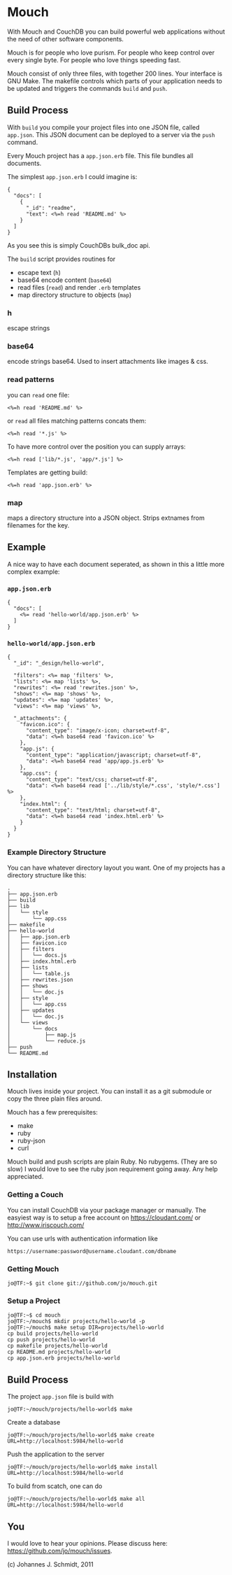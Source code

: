 Mouch
=====

With Mouch and CouchDB you can build powerful web applications
without the need of other software components.

Mouch is for people who love purism. For people who keep control over
every single byte. For people who love things speeding fast.

Mouch consist of only three files, with together 200 lines.
Your interface is GNU Make.
The makefile controls which parts of your application needs to be updated
and triggers the commands `build` and `push`.


Build Process
-------------

With `build` you compile your project files into one JSON file, called `app.json`.
This JSON document can be deployed to a server via the `push` command.

Every Mouch project has a `app.json.erb` file. This file bundles all documents.

The simplest `app.json.erb` I could imagine is:

    {
      "docs": [
        {
          "_id": "readme",
          "text": <%=h read 'README.md' %>
        }
      ]
    }

As you see this is simply CouchDBs bulk\_doc api.

The `build` script provides routines for

* escape text (`h`)
* base64 encode content (`base64`)
* read files (`read`) and render `.erb` templates
* map directory structure to objects (`map`)


### h

escape strings


### base64

encode strings base64. Used to insert attachments like images & css.


### read patterns

you can `read` one file:

    <%=h read 'README.md' %>

or `read` all files matching patterns concats them:

    <%=h read '*.js' %>

To have more control over the position you can supply arrays:

    <%=h read ['lib/*.js', 'app/*.js'] %>

Templates are getting build:

    <%=h read 'app.json.erb' %>


### map

maps a directory structure into a JSON object.
Strips extnames from filenames for the key.



Example
-------

A nice way to have each document seperated, as shown in this a little more complex example:

### `app.json.erb`

    {
      "docs": [
        <%= read 'hello-world/app.json.erb' %>
      ]
    }


### `hello-world/app.json.erb`

    {
      "_id": "_design/hello-world",
    
      "filters": <%= map 'filters' %>,
      "lists": <%= map 'lists' %>,
      "rewrites": <%= read 'rewrites.json' %>,
      "shows": <%= map 'shows' %>,
      "updates": <%= map 'updates' %>,
      "views": <%= map 'views' %>,
    
      "_attachments": {
        "favicon.ico": {
          "content_type": "image/x-icon; charset=utf-8",
          "data": <%=h base64 read 'favicon.ico' %>
        },
        "app.js": {
          "content_type": "application/javascript; charset=utf-8",
          "data": <%=h base64 read 'app/app.js.erb' %>
        },
        "app.css": {
          "content_type": "text/css; charset=utf-8",
          "data": <%=h base64 read ['../lib/style/*.css', 'style/*.css'] %>
        },
        "index.html": {
          "content_type": "text/html; charset=utf-8",
          "data": <%=h base64 read 'index.html.erb' %>
        }
      }
    }


### Example Directory Structure

You can have whatever directory layout you want.
One of my projects has a directory structure like this:

    .
    ├── app.json.erb
    ├── build
    ├── lib
    │   └── style
    │       └── app.css
    ├── makefile
    ├── hello-world
    │   ├── app.json.erb
    │   ├── favicon.ico
    │   ├── filters
    │   │   └── docs.js
    │   ├── index.html.erb
    │   ├── lists
    │   │   └── table.js
    │   ├── rewrites.json
    │   ├── shows
    │   │   └── doc.js
    │   ├── style
    │   │   └── app.css
    │   ├── updates
    │   │   └── doc.js
    │   └── views
    │       └── docs
    │           ├── map.js
    │           └── reduce.js
    ├── push
    └── README.md



Installation
------------

Mouch lives inside your project. You can install it as a git submodule or copy the three plain files around.

Mouch has a few prerequisites:

* make
* ruby
* ruby-json
* curl

Mouch build and push scripts are plain Ruby. No rubygems. (They are so slow)
I would love to see the ruby json requirement going away. Any help appreciated.


### Getting a Couch

You can install CouchDB via your package manager or manually.
The easyiest way is to setup a free account on
https://cloudant.com/ or http://www.iriscouch.com/

You can use urls with authentication information like
  
    https://username:password@username.cloudant.com/dbname


### Getting Mouch

    jo@TF:~$ git clone git://github.com/jo/mouch.git

### Setup a Project

    jo@TF:~$ cd mouch
    jo@TF:~/mouch$ mkdir projects/hello-world -p
    jo@TF:~/mouch$ make setup DIR=projects/hello-world
    cp build projects/hello-world
    cp push projects/hello-world
    cp makefile projects/hello-world
    cp README.md projects/hello-world
    cp app.json.erb projects/hello-world


Build Process
-------------

The project `app.json` file is build with

    jo@TF:~/mouch/projects/hello-world$ make


Create a database

    jo@TF:~/mouch/projects/hello-world$ make create URL=http://localhost:5984/hello-world


Push the application to the server

    jo@TF:~/mouch/projects/hello-world$ make install URL=http://localhost:5984/hello-world


To build from scatch, one can do

    jo@TF:~/mouch/projects/hello-world$ make all URL=http://localhost:5984/hello-world


You
---

I would love to hear your opinions. Please discuss here: https://github.com/jo/mouch/issues.



(c) Johannes J. Schmidt, 2011
